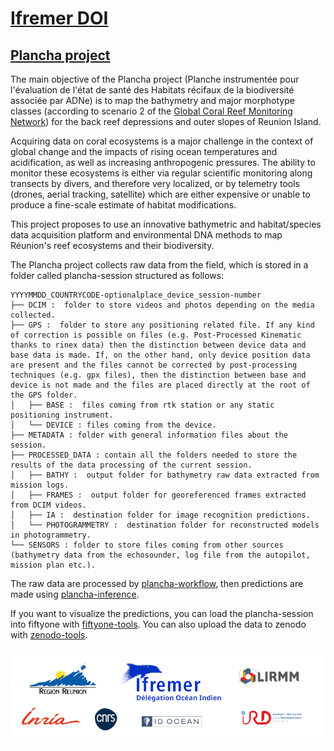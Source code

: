 # [Ifremer DOI](https://ocean-indien.ifremer.fr/)

## [Plancha project](https://ocean-indien.ifremer.fr/en/Projects/Technological-innovations/PLANCHA-2021-2023)

The main objective of the Plancha project (Planche instrumentée pour l'évaluation de l'état de santé des Habitats récifaux de la biodiversité associée par ADNe) is to map the bathymetry and major morphotype classes (according to scenario 2 of the [Global Coral Reef Monitoring Network](https://gcrmn.net/)) for the back reef depressions and outer slopes of Reunion Island.

Acquiring data on coral ecosystems is a major challenge in the context of global change and the impacts of rising ocean temperatures and acidification, as well as increasing anthropogenic pressures. The ability to monitor these ecosystems is either via regular scientific monitoring along transects by divers, and therefore very localized, or by telemetry tools (drones, aerial tracking, satellite) which are either expensive or unable to produce a fine-scale estimate of habitat modifications.

This project proposes to use an innovative bathymetric and habitat/species data acquisition platform and environmental DNA methods to map Réunion's reef ecosystems and their biodiversity.


The Plancha project collects raw data from the field, which is stored in a folder called plancha-session structured as follows: 

```text
YYYYMMDD_COUNTRYCODE-optionalplace_device_session-number 
├── DCIM :  folder to store videos and photos depending on the media collected. 
├── GPS :  folder to store any positioning related file. If any kind of correction is possible on files (e.g. Post-Processed Kinematic thanks to rinex data) then the distinction between device data and base data is made. If, on the other hand, only device position data are present and the files cannot be corrected by post-processing techniques (e.g. gpx files), then the distinction between base and device is not made and the files are placed directly at the root of the GPS folder. 
│   ├── BASE :  files coming from rtk station or any static positioning instrument. 
│   └── DEVICE : files coming from the device. 
├── METADATA : folder with general information files about the session. 
├── PROCESSED_DATA : contain all the folders needed to store the results of the data processing of the current session. 
│   ├── BATHY :  output folder for bathymetry raw data extracted from mission logs. 
│   ├── FRAMES :  output folder for georeferenced frames extracted from DCIM videos. 
│   ├── IA :  destination folder for image recognition predictions. 
│   └── PHOTOGRAMMETRY :  destination folder for reconstructed models in photogrammetry. 
└── SENSORS : folder to store files coming from other sources (bathymetry data from the echosounder, log file from the autopilot,  mission plan etc.).      
```

The raw data are processed by [plancha-workflow](https://github.com/SeatizenDOI/plancha-workflow), then predictions are made using [plancha-inference](https://github.com/SeatizenDOI/plancha-inference).

If you want to visualize the predictions, you can load the plancha-session into fiftyone with [fiftyone-tools](https://github.com/SeatizenDOI/fiftyone-tools).
You can also upload the data to zenodo with [zenodo-tools](https://github.com/SeatizenDOI/zenodo-tools).

<div align="center">
  <img src="https://github.com/SeatizenDOI/.github/blob/main/images/logo_partenaire.png?raw=True" alt="Partenaire logo" width="700">
</div>